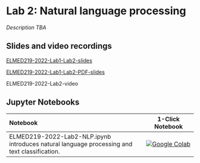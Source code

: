 # Lab 2: Natural language processing

_Description TBA_

## Slides and video recordings

[ELMED219-2022-Lab1-Lab2-slides](https://docs.google.com/presentation/d/e/2PACX-1vQOKLmNXIEZIFCewE6DBaW-zwEunEjZUfc-1SFOi_hXlIhxcOV66L1E9sVSvGJkIusaFrghF2RuTV62/pub?start=false&loop=false&delayms=3000)

[ELMED219-2022-Lab1-Lab2-PDF-slides](../assets/PDF-slides/7-ELMED219-2022-Lab1-Lab2-EHR_and_NLP.pdf)

ELMED219-2022-Lab2-video


## Jupyter Notebooks

| Notebook    |      1-Click Notebook      |
|:----------|------|
|  ELMED219-2022-Lab2-NLP.ipynb  <br>introduces natural language processing and text classification. | [![Google Colab](https://colab.research.google.com/assets/colab-badge.svg)]()|

